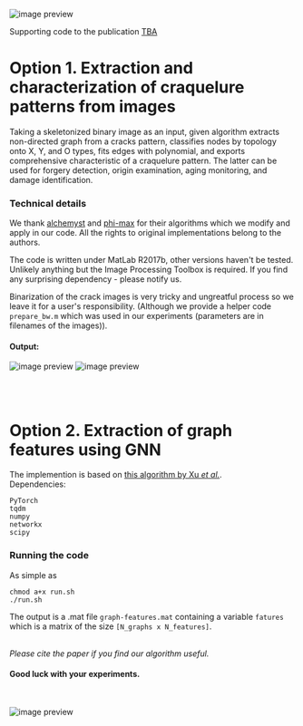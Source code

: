 ![image preview](https://github.com/acecreamu/craquelure-graphs/blob/master/img_preview.jpg)

Supporting code to the publication [TBA](https://arxiv.org)

# Option 1. Extraction and characterization of craquelure patterns from images

Taking a skeletonized binary image as an input, given algorithm extracts non-directed graph from a cracks pattern, classifies nodes by topology onto X, Y, and O types, fits edges with polynomial, and exports comprehensive characteristic of a craquelure pattern. The latter can be used for forgery detection, origin examination, aging monitoring, and damage identification.

### Technical details

We thank [alchemyst](https://github.com/alchemyst/ternplot) and [phi-max](https://github.com/phi-max/skel2graph3d-matlab) for their algorithms which we modify and apply in our code. All the rights to original implementations belong to the authors.

The code is written under MatLab R2017b, other versions haven't be tested. Unlikely anything but the Image Processing Toolbox is required. If you find any surprising dependency - please notify us.

Binarization of the crack images is very tricky and ungreatful process so we leave it for a user's responsibility. (Although we provide a helper code `prepare_bw.m` which was used in our experiments (parameters are in filenames of the images)).
</br>
#### Output:
![image preview](https://github.com/acecreamu/craquelure-graphs/blob/master/img_graph.jpg)
![image preview](https://github.com/acecreamu/craquelure-graphs/blob/master/img_stats.jpg)

</br></br>

# Option 2. Extraction of graph features using GNN
The implemention is based on [this algorithm by Xu *et al.*](https://github.com/weihua916/powerful-gnns). </br>
Dependencies: 
```
PyTorch
tqdm
numpy
networkx
scipy
```
### Running the code
As simple as
```
chmod a+x run.sh
./run.sh
```
The output is a .mat file `graph-features.mat` containing a variable `fatures` which is a matrix of the size `[N_graphs x N_features]`.
</br></br>

*Please cite the paper if you find our algorithm useful.*
#### Good luck with your experiments.
</br>

![image preview](https://github.com/acecreamu/craquelure-graphs/blob/master/img_gnn.jpg)
